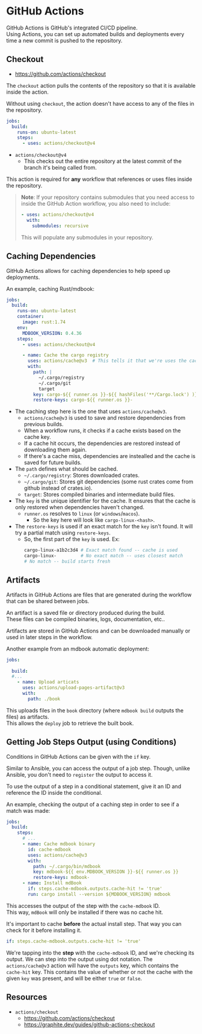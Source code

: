 # GitHub Actions
GitHub Actions is GitHub's integrated CI/CD pipeline.  
Using Actions, you can set up automated builds and deployments every time a new
commit is pushed to the repository.  

## Checkout

- <https://github.com/actions/checkout>

The `checkout` action pulls the contents of the repository so that it is available
inside the action.  

Without using `checkout`, the action doesn't have access to any of the files in the
repository.  

```yaml
jobs:
  build:
    runs-on: ubuntu-latest
    steps:
      - uses: actions/checkout@v4
```

- `actions/checkout@v4`
    - This checks out the entire repository at the latest commit of the branch it's
      being called from.  

This action is required for **any** workflow that references or uses files 
inside the repository.  

> **Note**: If your repository contains submodules that you need access to inside the
> GitHub Action workflow, you also need to include:
> ```yaml
> - uses: actions/checkout@v4
>   with:
>     submodules: recursive
> ```
> This will populate any submodules in your repository.  


## Caching Dependencies
GitHub Actions allows for caching dependencies to help speed up deployments.  

An example, caching Rust/mdbook:
```yaml
jobs:
  build:
    runs-on: ubuntu-latest
    container:
      image: rust:1.74
    env:
      MDBOOK_VERSION: 0.4.36
    steps:
      - uses: actions/checkout@v4

      - name: Cache the cargo registry
        uses: actions/cache@v3  # This tells it that we're uses the caching action
        with:
          path: |
            ~/.cargo/registry
            ~/.cargo/git
            target
          key: cargo-${{ runner.os }}-${{ hashFiles('**/Cargo.lock') )}}
          restore-keys: cargo-${{ runner.os }}-
```

* The caching step here is the one that uses `actions/cache@v3`.  
    - `actions/cache@v3` is used to save and restore dependencies from previous builds.
    - When a workflow runs, it checks if a cache exists based on the cache key.  
    - If a cache hit occurs, the dependencies are restored instead of downloading
      them again.  
    - If there's a cache miss, dependencies are instealled and the cache is saved for
      future builds.  
* The `path` defines what should be cached.   
    - `~/.cargo/registry`: Stores downloaded crates.  
    - `~/.cargo/git`: Stores git dependencies (some rust crates come from github
      instead of crates.io).  
    - `target`: Stores compiled binaries and intermediate build files. 
* The `key` is the unique identifier for the cache. It ensures that the cache is only restored when dependencies haven't changed. 
    - `runner.os` resolves to `linux` (or `windows`/`macos`).
        - So the key here will look like `cargo-linux-<hash>`.  
* The `restore-keys` is used if an exact match for the `key` isn't found. It will try
  a partial match using `restore-keys`.  
    - So, the first part of the `key` is used.
      Ex:
      ```bash
      cargo-linux-a1b2c3d4 # Exact match found -- cache is used
      cargo-linux-         # No exact match -- uses closest match
      # No match -- build starts fresh
      ```


## Artifacts
Artifacts in GitHub Actions are files that are generated during the workflow that can
be shared between jobs.  

An artifact is a saved file or directory produced during the build.  
These files can be compiled binaries, logs, documentation, etc..

Artifacts are stored in GitHub Actions and can be downloaded manually or used in
later steps in the workflow.  

Another example from an mdbook automatic deployment:
```yaml
jobs:
  
  build:
  #...
    - name: Upload articats
      uses: actions/upload-pages-artifact@v3
      with: 
        path: ./book
```
This uploads files in the `book` directory (where `mdbook build` outputs the files)
as artifacts.  
This allows the `deploy` job to retrieve the built book.  


## Getting Job Steps Output (using Conditions)
Conditions in GitHub Actions can be given with the `if` key.  

Similar to Ansible, you can access the output of a job step.
Though, unlike Ansible, you don't need to `register` the output to access it.  

To use the output of a step in a conditional statement, give it an ID and reference
the ID inside the conditional.  

An example, checking the output of a caching step in order to see if a match was made:
```yaml
jobs:
  build:
    steps:
      # ...
      - name: Cache mdbook binary
        id: cache-mdbook
        uses: actions/cache@v3
        with:
          path: ~/.cargo/bin/mdbook
          key: mdbook-${{ env.MDBOOK_VERSION }}-${{ runner.os }}
          restore-keys: mdbook-
      - name: Install mdBook
        if: steps.cache-mdbook.outputs.cache-hit != 'true'
        run: cargo install --version ${MDBOOK_VERSION} mdbook
```

This accesses the output of the step with the `cache-mdbook` ID.  
This way, `mdBook` will only be installed if there was no cache hit.  

It's important to cache **before** the actual install step. That way you can check
for it before installing it.  

```yaml
if: steps.cache-mdbook.outputs.cache-hit != 'true'
```

We're tapping into the **step** with the `cache-mdbook` ID, and we're
checking its output. We can step into the output using dot notation.
The `actions/cache@v3` action will have the `outputs` key, which contains 
the `cache-hit` key. This contains the value of whether or not the cache with
the given `key` was present, and will be either `true` or `false`.  



## Resources

- `actions/checkout`
    - <https://github.com/actions/checkout>
    - <https://graphite.dev/guides/github-actions-checkout>
